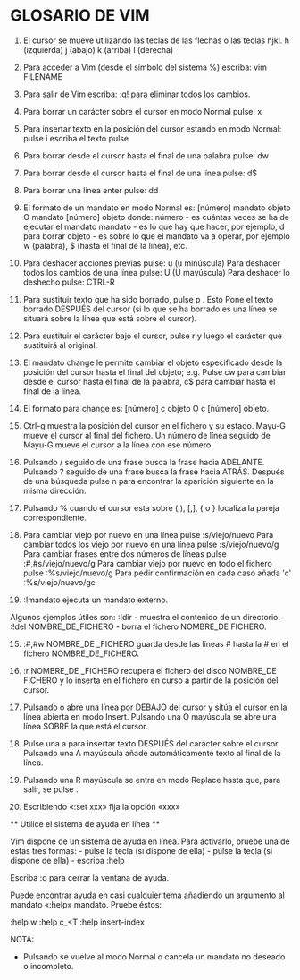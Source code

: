 # GLOSARIO DE VIM

1. El cursor se mueve utilizando las teclas de las flechas o las teclas hjkl.
         h (izquierda)     j (abajo)      k (arriba)      l (derecha)

2. Para acceder a Vim (desde el símbolo del sistema %) escriba: vim FILENAME <INTRO>

3. Para salir de Vim escriba: <ESC> :q! <INTRO> para eliminar todos los cambios.

4. Para borrar un carácter sobre el cursor en modo Normal pulse: x

5. Para insertar texto en la posición del cursor estando en modo Normal: pulse   i   escriba el texto   pulse <ESC>

6. Para borrar desde el cursor hasta el final de una palabra pulse: dw

7. Para borrar desde el cursor hasta el final de una línea pulse: d$

8. Para borrar una línea enter pulse: dd

9. El formato de un mandato en modo Normal es:
	[número]   mandato   objeto   O   mandato   [número]   objeto donde:
		número - es cuántas veces se ha de ejecutar el mandato
		mandato - es lo que hay que hacer, por ejemplo, d para borrar
		objeto - es sobre lo que el mandato va a operar, por ejemplo
                w (palabra), $ (hasta el final de la línea), etc.

5. Para deshacer acciones previas pulse:               u (u minúscula)
   Para deshacer todos los cambios de una línea pulse: U (U mayúscula)
   Para deshacer lo deshecho pulse:                    CTRL-R

6. Para sustituir texto que ha sido borrado, pulse  p . Esto Pone el texto borrado DESPUÉS del cursor (si lo que se ha borrado es una línea se situará sobre la línea que está sobre el cursor).

7. Para sustituir el carácter bajo el cursor, pulse   r   y luego el carácter que sustituirá al original.

8. El mandato change le permite cambiar el objeto especificado desde la posición del cursor hasta el final del objeto; e.g. Pulse  cw  para cambiar desde el cursor hasta el final de la palabra, c$  para cambiar hasta el final de la línea.

9. El formato para change es:
	[número] c objeto  O   c [número] objeto.

10. Ctrl-g  muestra la posición del cursor en el fichero y su estado.
    Mayu-G mueve el cursor al final del fichero. Un número de línea seguido de Mayu-G mueve el cursor a la línea con ese número.

11. Pulsando  /  seguido de una frase busca la frase hacia ADELANTE.
    Pulsando  ?  seguido de una frase busca la frase hacia ATRÁS.
    Después de una búsqueda pulse  n  para encontrar la aparición siguiente en la misma dirección.

12. Pulsando  %  cuando el cursor esta sobre (,), [,], { o } localiza la pareja correspondiente.

13. Para cambiar viejo por nuevo en una línea pulse          :s/viejo/nuevo
    Para cambiar todos los viejo por nuevo en una línea pulse :s/viejo/nuevo/g
    Para cambiar frases entre dos números de líneas pulse  :#,#s/viejo/nuevo/g
    Para cambiar viejo por nuevo en todo el fichero pulse  :%s/viejo/nuevo/g
    Para pedir confirmación en cada caso añada  'c'        :%s/viejo/nuevo/gc

14. :!mandato  ejecuta un mandato externo.

Algunos ejemplos útiles son:
	:!dir - muestra el contenido de un directorio.
        :!del NOMBRE_DE_FICHERO  -  borra el fichero NOMBRE_DE FICHERO.

15. :#,#w NOMBRE_DE _FICHERO  guarda desde las líneas # hasta la # en el fichero NOMBRE_DE_FICHERO.

16. :r NOMBRE_DE _FICHERO  recupera el fichero del disco NOMBRE_DE FICHERO y lo inserta en el fichero en curso a partir de la posición del cursor.

17. Pulsando  o  abre una línea por DEBAJO del cursor y sitúa el cursor en la línea abierta en modo Insert.
    Pulsando una O mayúscula se abre una línea SOBRE la que está el cursor.

18. Pulse una  a  para insertar texto DESPUÉS del carácter sobre el cursor.
    Pulsando una  A  mayúscula añade automáticamente texto al final de la línea.

19. Pulsando una  R  mayúscula se entra en modo Replace hasta que, para salir, se pulse <ESC>.

20. Escribiendo «:set xxx» fija la opción «xxx»


** Utilice el sistema de ayuda en línea **


  Vim dispone de un sistema de ayuda en línea. Para activarlo, pruebe una
  de estas tres formas:
        - pulse la tecla <AYUDA> (si dispone de ella)
        - pulse la tecla <F1> (si dispone de ella)
        - escriba   :help <INTRO>

  Escriba   :q <INTRO>   para cerrar la ventana de ayuda.

  Puede encontrar ayuda en casi cualquier tema añadiendo un argumento al
  mandato «:help» mandato. Pruebe éstos:

  :help w <INTRO>
  :help c_<T <INTRO>
  :help insert-index <INTRO>

NOTA:
* Pulsando <ESC> se vuelve al modo Normal o cancela un mandato no deseado o incompleto.
